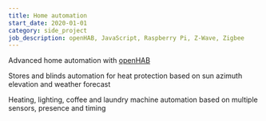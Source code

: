 ```yaml
---
title: Home automation
start_date: 2020-01-01
category: side_project
job_description: openHAB, JavaScript, Raspberry Pi, Z-Wave, Zigbee
---
```


<p>Advanced home automation with <a href="https://www.openhab.org">openHAB</a></p>
<p>Stores and blinds automation for heat protection based on sun azimuth elevation and weather forecast</p>
<p>Heating, lighting, coffee and laundry machine automation based on multiple sensors, presence and timing</p>
